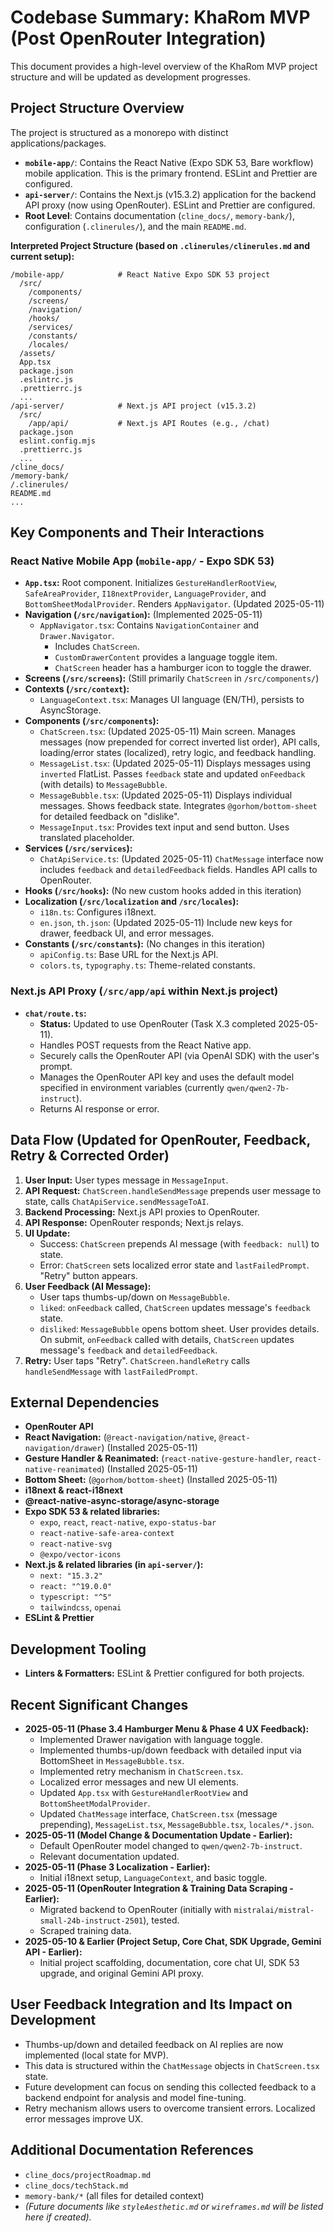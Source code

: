 # Codebase Summary: KhaRom MVP (Post OpenRouter Integration)

This document provides a high-level overview of the KhaRom MVP project structure and will be updated as development progresses.

## Project Structure Overview
The project is structured as a monorepo with distinct applications/packages.
- **`mobile-app/`**: Contains the React Native (Expo SDK 53, Bare workflow) mobile application. This is the primary frontend. ESLint and Prettier are configured.
- **`api-server/`**: Contains the Next.js (v15.3.2) application for the backend API proxy (now using OpenRouter). ESLint and Prettier are configured.
- **Root Level**: Contains documentation (`cline_docs/`, `memory-bank/`), configuration (`.clinerules/`), and the main `README.md`.

**Interpreted Project Structure (based on `.clinerules/clinerules.md` and current setup):**
```
/mobile-app/            # React Native Expo SDK 53 project
  /src/
    /components/
    /screens/
    /navigation/
    /hooks/
    /services/
    /constants/
    /locales/
  /assets/
  App.tsx
  package.json
  .eslintrc.js
  .prettierrc.js
  ...
/api-server/            # Next.js API project (v15.3.2)
  /src/
    /app/api/           # Next.js API Routes (e.g., /chat)
  package.json
  eslint.config.mjs
  .prettierrc.js
  ...
/cline_docs/
/memory-bank/
/.clinerules/
README.md
...
```

## Key Components and Their Interactions

### React Native Mobile App (`mobile-app/` - Expo SDK 53)
-   **`App.tsx`:** Root component. Initializes `GestureHandlerRootView`, `SafeAreaProvider`, `I18nextProvider`, `LanguageProvider`, and `BottomSheetModalProvider`. Renders `AppNavigator`. (Updated 2025-05-11)
-   **Navigation (`/src/navigation`):** (Implemented 2025-05-11)
    -   `AppNavigator.tsx`: Contains `NavigationContainer` and `Drawer.Navigator`.
        -   Includes `ChatScreen`.
        -   `CustomDrawerContent` provides a language toggle item.
        -   `ChatScreen` header has a hamburger icon to toggle the drawer.
-   **Screens (`/src/screens`):** (Still primarily `ChatScreen` in `/src/components/`)
-   **Contexts (`/src/context`):**
    -   `LanguageContext.tsx`: Manages UI language (EN/TH), persists to AsyncStorage.
-   **Components (`/src/components`):**
    -   `ChatScreen.tsx`: (Updated 2025-05-11) Main screen. Manages messages (now prepended for correct inverted list order), API calls, loading/error states (localized), retry logic, and feedback handling.
    -   `MessageList.tsx`: (Updated 2025-05-11) Displays messages using `inverted` FlatList. Passes `feedback` state and updated `onFeedback` (with details) to `MessageBubble`.
    -   `MessageBubble.tsx`: (Updated 2025-05-11) Displays individual messages. Shows feedback state. Integrates `@gorhom/bottom-sheet` for detailed feedback on "dislike".
    -   `MessageInput.tsx`: Provides text input and send button. Uses translated placeholder.
-   **Services (`/src/services`):**
    -   `ChatApiService.ts`: (Updated 2025-05-11) `ChatMessage` interface now includes `feedback` and `detailedFeedback` fields. Handles API calls to OpenRouter.
-   **Hooks (`/src/hooks`):** (No new custom hooks added in this iteration)
-   **Localization (`/src/localization` and `/src/locales`):**
    -   `i18n.ts`: Configures i18next.
    -   `en.json`, `th.json`: (Updated 2025-05-11) Include new keys for drawer, feedback UI, and error messages.
-   **Constants (`/src/constants`):** (No changes in this iteration)
    -   `apiConfig.ts`: Base URL for the Next.js API.
    -   `colors.ts`, `typography.ts`: Theme-related constants.

### Next.js API Proxy (`/src/app/api` within Next.js project)
-   **`chat/route.ts`:**
    -   **Status:** Updated to use OpenRouter (Task X.3 completed 2025-05-11).
    -   Handles POST requests from the React Native app.
    -   Securely calls the OpenRouter API (via OpenAI SDK) with the user's prompt.
    -   Manages the OpenRouter API key and uses the default model specified in environment variables (currently `qwen/qwen2-7b-instruct`).
    -   Returns AI response or error.

## Data Flow (Updated for OpenRouter, Feedback, Retry & Corrected Order)
1.  **User Input:** User types message in `MessageInput`.
2.  **API Request:** `ChatScreen.handleSendMessage` prepends user message to state, calls `ChatApiService.sendMessageToAI`.
3.  **Backend Processing:** Next.js API proxies to OpenRouter.
4.  **API Response:** OpenRouter responds; Next.js relays.
5.  **UI Update:**
    -   Success: `ChatScreen` prepends AI message (with `feedback: null`) to state.
    -   Error: `ChatScreen` sets localized error state and `lastFailedPrompt`. "Retry" button appears.
6.  **User Feedback (AI Message):**
    -   User taps thumbs-up/down on `MessageBubble`.
    -   `liked`: `onFeedback` called, `ChatScreen` updates message's `feedback` state.
    -   `disliked`: `MessageBubble` opens bottom sheet. User provides details. On submit, `onFeedback` called with details, `ChatScreen` updates message's `feedback` and `detailedFeedback`.
7.  **Retry:** User taps "Retry". `ChatScreen.handleRetry` calls `handleSendMessage` with `lastFailedPrompt`.

## External Dependencies
-   **OpenRouter API**
-   **React Navigation:** (`@react-navigation/native`, `@react-navigation/drawer`) (Installed 2025-05-11)
-   **Gesture Handler & Reanimated:** (`react-native-gesture-handler`, `react-native-reanimated`) (Installed 2025-05-11)
-   **Bottom Sheet:** (`@gorhom/bottom-sheet`) (Installed 2025-05-11)
-   **i18next & react-i18next**
-   **@react-native-async-storage/async-storage**
-   **Expo SDK 53 & related libraries:**
    -   `expo`, `react`, `react-native`, `expo-status-bar`
    -   `react-native-safe-area-context`
    -   `react-native-svg`
    -   `@expo/vector-icons`
-   **Next.js & related libraries (in `api-server/`):**
    -   `next: "15.3.2"`
    -   `react: "^19.0.0"`
    -   `typescript: "^5"`
    -   `tailwindcss`, `openai`
-   **ESLint & Prettier**

## Development Tooling
-   **Linters & Formatters:** ESLint & Prettier configured for both projects.

## Recent Significant Changes
-   **2025-05-11 (Phase 3.4 Hamburger Menu & Phase 4 UX Feedback):**
    -   Implemented Drawer navigation with language toggle.
    -   Implemented thumbs-up/down feedback with detailed input via BottomSheet in `MessageBubble.tsx`.
    -   Implemented retry mechanism in `ChatScreen.tsx`.
    -   Localized error messages and new UI elements.
    -   Updated `App.tsx` with `GestureHandlerRootView` and `BottomSheetModalProvider`.
    -   Updated `ChatMessage` interface, `ChatScreen.tsx` (message prepending), `MessageList.tsx`, `MessageBubble.tsx`, `locales/*.json`.
-   **2025-05-11 (Model Change & Documentation Update - Earlier):**
    -   Default OpenRouter model changed to `qwen/qwen2-7b-instruct`.
    -   Relevant documentation updated.
-   **2025-05-11 (Phase 3 Localization - Earlier):**
    -   Initial i18next setup, `LanguageContext`, and basic toggle.
-   **2025-05-11 (OpenRouter Integration & Training Data Scraping - Earlier):**
    -   Migrated backend to OpenRouter (initially with `mistralai/mistral-small-24b-instruct-2501`), tested.
    -   Scraped training data.
-   **2025-05-10 & Earlier (Project Setup, Core Chat, SDK Upgrade, Gemini API - Earlier):**
    -   Initial project scaffolding, documentation, core chat UI, SDK 53 upgrade, and original Gemini API proxy.

## User Feedback Integration and Its Impact on Development
-   Thumbs-up/down and detailed feedback on AI replies are now implemented (local state for MVP).
-   This data is structured within the `ChatMessage` objects in `ChatScreen.tsx` state.
-   Future development can focus on sending this collected feedback to a backend endpoint for analysis and model fine-tuning.
-   Retry mechanism allows users to overcome transient errors. Localized error messages improve UX.

## Additional Documentation References
-   `cline_docs/projectRoadmap.md`
-   `cline_docs/techStack.md`
-   `memory-bank/*` (all files for detailed context)
-   *(Future documents like `styleAesthetic.md` or `wireframes.md` will be listed here if created).*
